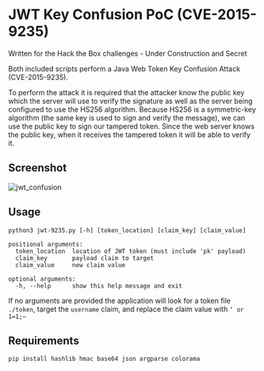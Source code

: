 # JWT Key Confusion PoC (CVE-2015-9235)

Written for the Hack the Box challenges - Under Construction and Secret

Both included scripts perform a Java Web Token Key Confusion Attack (CVE-2015-9235).

To perform the attack it is required that the attacker know the public key which the server will use to verify the signature as well as the server being configured to use the HS256 algorithm. Because HS256 is a symmetric-key algorithm (the same key is used to sign and verify the message), we can use the public key to sign our tampered token. 
Since the web server knows the public key, when it receives the tampered token it will be able to verify it. 

## Screenshot

![jwt_confusion](https://user-images.githubusercontent.com/6628565/149454773-86c5f286-e411-42be-ab83-a79205ae0373.png)

## Usage


```python3 jwt-9235.py [-h] [token_location] [claim_key] [claim_value]```

```
positional arguments:
  token_location  location of JWT token (must include 'pk' payload)
  claim_key       payload claim to target
  claim_value     new claim value

optional arguments:
  -h, --help      show this help message and exit
```
If no arguments are provided the application will look for a token file ```./token```, target the ```username``` claim, and replace the claim value with ```‘ or 1=1;–```

## Requirements

```pip install hashlib hmac base64 json argparse colorama```
